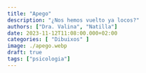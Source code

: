 ```yaml
---
title: "Apego"
description: "¿Nos hemos vuelto ya locos?"
authors: ["Dra. Valina", "Natilla"]
date: 2023-11-12T11:08:00.000+02:00
categories: [ "Dibuixos" ]
image: ./apego.webp
draft: true
tags: ["psicologia"]
---
```

